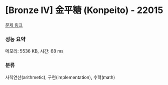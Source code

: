 # [Bronze IV] 金平糖 (Konpeito) - 22015 

[문제 링크](https://www.acmicpc.net/problem/22015) 

### 성능 요약

메모리: 5536 KB, 시간: 68 ms

### 분류

사칙연산(arithmetic), 구현(implementation), 수학(math)

